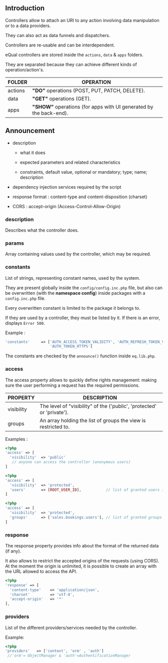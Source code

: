 ## Introduction

Controllers allow to attach an URI to any action  involving data manipulation or to a data providers.

They can also act as data funnels and dispatchers.

Controllers are re-usable and can be interdependent.

eQual controllers are stored inside the `actions`, `data` & `apps` folders. 

They are separated because they can achieve different kinds of operation/action's.

| **FOLDER** | **OPERATION**                                                |
| ---------- | ------------------------------------------------------------ |
| actions    | **"DO"** operations (POST, PUT, PATCH, DELETE).              |
| data       | **"GET"** operations (GET).                                  |
| apps       | **"SHOW"** operations (for apps with UI generated by the back-end). |



## Announcement

- description
	* what it does

	* expected parameters and related characteristics

	* constraints, default value, optional or mandatory; type; name; description

- dependency injection services required by the script

- response format : content-type and content-disposition (charset)

- CORS : accept-origin (Access-Control-Allow-Origin)

### description

Describes what the controller does.

### params

Array containing values used by the controller, which may be required.

### constants

List of strings, representing constant names, used by the system.

They are present globally inside the `config/config.inc.php` file, but also can be overwritten (with the **namespace config**) inside packages with a `config.inc.php` file.

Every overwritten constant is limited to the package it belongs to.

If they are used by a controller, they must be listed by it. If there is an error, displays `Error 500`.

Example :

``` php
'constants'     => ['AUTH_ACCESS_TOKEN_VALIDITY', 'AUTH_REFRESH_TOKEN_VALIDITY',
               		'AUTH_TOKEN_HTTPS']    
```

The constants are checked by the `announce()` function inside `eq.lib.php`.

### access

The access property allows to quickly define rights management: making sure the user performing a request has the required permissions.


| **PROPERTY** | **DESCRIPTION**                                              |
| ------------ | ------------------------------------------------------------ |
| visibility   | The level of "visibility" of the ('public', 'protected' or 'private'). |
| groups       | An array holding the list of groups the view is restricted to. |



Examples : 


```php
<?php
'access' => [
  'visibility'  => 'public'					
   // anyone can access the controller (anonymous users)
]
```

```php
<?php
'access' => [
  'visibility'  => 'protected',
  'users'       => [ROOT_USER_ID],           // list of granted users ids  
]
```

```php
<?php
'access' => [
  'visibility'  => 'protected',
  'groups'      => ['sales.bookings.users'], // list of granted groups names
]
```

### response

The response property provides info about the format of the returned data (if any).

It also allows to restrict the accepted origins of the requests (using CORS). At the moment the origin is unlimited, it is possible to create an array with the URL allowed to access the API.

```php
<?php
'response' => [
  'content-type'    => 'application/json',
  'charset'         => 'utf-8',
  'accept-origin'   => '*'
],
```

### providers

List of the different providers/services needed by the controller.

Example: 

```php
<?php 
'providers'   => ['context', 'orm' , 'auth']     
 //'orm'= ObjectManager & 'auth'=AuthentificationManager
```